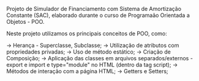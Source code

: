 Projeto de Simulador de Financiamento com Sistema de Amortização Constante (SAC),  elaborado durante o curso de Programaão Orientada a Objetos - POO.

Neste projeto utilizamos os principais conceitos de POO, como:

-> Herança - Superclasse, Subclasse;
-> Utilização de atributos com propriedades privadas;
-> Uso de método estático;
-> Criação de Composição;
-> Aplicação das classes em arquivos separados/externos - export e import e type="module" no HTML (dentro da tag script);
-> Métodos de interação com a página HTML;
-> Getters e Setters;
